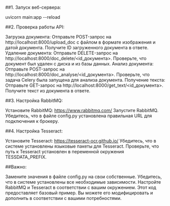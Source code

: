 ##1. Запуск веб-сервера:

uvicorn main:app --reload

##2. Проверка работы API:

Загрузка документа:
Отправьте POST-запрос на http://localhost:8000/upload_doc с файлом в формате изображения и датой документа.
Получите ID загруженного документа в ответе.
Удаление документа:
Отправьте DELETE-запрос на http://localhost:8000/doc_delete/<id_документа>.
Проверьте, что документ был удален с диска и из базы данных.
Анализ документа:
Отправьте POST-запрос на http://localhost:8000/doc_analyse/<id_документа>.
Проверьте, что задача Celery была запущена для анализа документа.
Получение текста:
Отправьте GET-запрос на http://localhost:8000/get_text/<id_документа>.
Получите текст из документа в ответе.

##3. Настройка RabbitMQ:

Установите RabbitMQ: https://www.rabbitmq.com/
Запустите RabbitMQ.
Убедитесь, что в файле config.py установлена правильная URL для подключения к брокеру.

##4. Настройка Tesseract:

Установите Tesseract: https://tesseract-ocr.github.io/
Убедитесь, что в системе установлены языковые пакеты для Tesseract.
Проверьте, что путь к Tesseract установлен в переменной окружения TESSDATA_PREFIX.


##Важно:

Замените значения в файле config.py на свои собственные.
Убедитесь, что в системе установлены все необходимые зависимости.
Настройте RabbitMQ и Tesseract в соответствии с вашим окружением.
Этот код предоставляет базовый пример. Вы можете его модифицировать и дополнить в соответствии с вашими потребностями.
